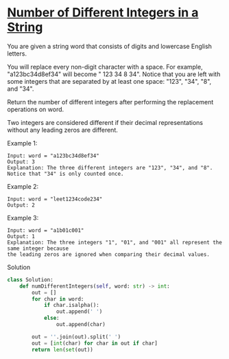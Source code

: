 # [Number of Different Integers in a String](https://leetcode.com/problems/number-of-different-integers-in-a-string/)

You are given a string word that consists of digits and lowercase English letters.

You will replace every non-digit character with a space. For example, "a123bc34d8ef34" will become " 123  34 8  34". 
Notice that you are left with some integers that are separated by at least one space: "123", "34", "8", and "34".

Return the number of different integers after performing the replacement operations on word.

Two integers are considered different if their decimal representations without any leading zeros are different.

Example 1:
```
Input: word = "a123bc34d8ef34"
Output: 3
Explanation: The three different integers are "123", "34", and "8". Notice that "34" is only counted once.
```
Example 2:
```
Input: word = "leet1234code234"
Output: 2
```
Example 3:
```
Input: word = "a1b01c001"
Output: 1
Explanation: The three integers "1", "01", and "001" all represent the same integer because
the leading zeros are ignored when comparing their decimal values.
```
Solution
```python
class Solution:
    def numDifferentIntegers(self, word: str) -> int:
        out = []
        for char in word:
            if char.isalpha():
                out.append(' ')
            else:
                out.append(char)

        out = ''.join(out).split(' ')
        out = [int(char) for char in out if char]
        return len(set(out))
```
